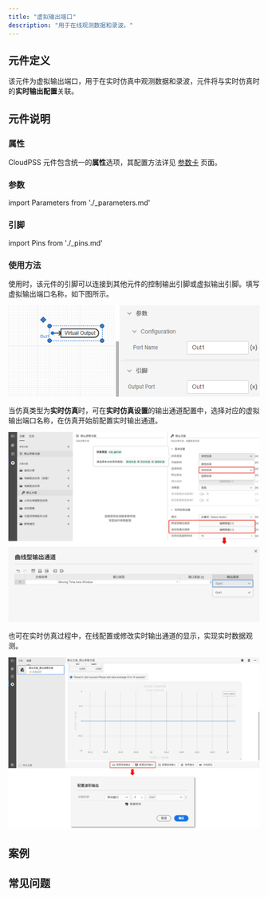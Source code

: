 ```yaml
---
title: "虚拟输出端口"
description: "用于在线观测数据和录波。"
---
```


## 元件定义

该元件为虚拟输出端口，用于在实时仿真中观测数据和录波，元件将与实时仿真时的**实时输出配置**关联。

## 元件说明



### 属性

CloudPSS 元件包含统一的**属性**选项，其配置方法详见 [参数卡](docs/documents/software/10-xstudio/20-simstudio/40-workbench/20-function-zone/30-design-tab/30-param-panel/index.md) 页面。

### 参数

import Parameters from './_parameters.md'

<Parameters/>

### 引脚

import Pins from './_pins.md'

<Pins/>

### 使用方法

使用时，该元件的引脚可以连接到其他元件的控制输出引脚或虚拟输出引脚。填写虚拟输出端口名称，如下图所示。

![填写虚拟输出端口名称](./set-port-name.png "填写虚拟输出端口名称")  

当仿真类型为**实时仿真**时，可在**实时仿真设置**的输出通道配置中，选择对应的虚拟输出端口名称，在仿真开始前配置实时输出通道。

![仿真开始前配置实时输出通道](./configure-output-channel.png "仿真开始前配置实时输出通道")  

也可在实时仿真过程中，在线配置或修改实时输出通道的显示，实现实时数据观测。

![仿真过程中配置实时输出通道](./configure-virtual-output.png "仿真过程中配置实时输出通道")  

## 案例

## 常见问题

